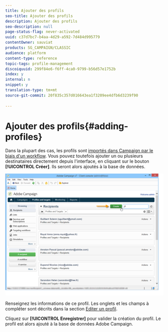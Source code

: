 ```yaml
---
title: Ajouter des profils
seo-title: Ajouter des profils
description: Ajouter des profils
seo-description: null
page-status-flag: never-activated
uuid: c37d7bc7-b4aa-4d29-a592-7d484d995779
contentOwner: sauviat
products: SG_CAMPAIGN/CLASSIC
audience: platform
content-type: reference
topic-tags: profile-management
discoiquuid: 299f84e6-f6ff-4ca0-9799-b56d57e1752b
index: y
internal: n
snippet: y
translation-type: tm+mt
source-git-commit: 20f835c357d016643ea1f3209ee4dfb6d3239f90

---
```



# Ajouter des profils{#adding-profiles}

Dans la plupart des cas, les profils sont [importés dans Campaign par le biais d&#39;un workflow](../../workflow/using/importing-data.md). Vous pouvez toutefois ajouter un ou plusieurs destinataires directement depuis l&#39;interface, en cliquant sur le bouton **[!UICONTROL Créer]**. Ils seront alors ajoutés à la base de données.

![](assets/s_ncs_user_profile_add.png)

Renseignez les informations de ce profil. Les onglets et les champs à compléter sont décrits dans la section [Editer un profil](../../platform/using/editing-a-profile.md).

Cliquez sur **[!UICONTROL Enregistrer]** pour valider la création du profil. Le profil est alors ajouté à la base de données Adobe Campaign.
